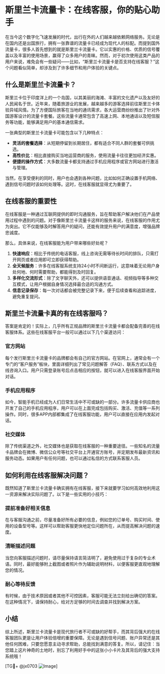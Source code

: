 # 斯里兰卡流量卡：在线客服，你的贴心助手

在当今这个数字化飞速发展的时代，出行在外的人们越来越依赖网络服务。无论是在国内还是出国旅行，拥有一张靠谱的流量卡已经成为现代人的标配。而提到国外流量卡，很多人首先想到的就是斯里兰卡流量卡。它以实惠的价格、优质的信号覆盖以及丰富的使用场景，赢得了众多用户的青睐。然而，对于初次使用这类产品的用户来说，难免会有一些疑问——比如，“斯里兰卡流量卡是否支持在线客服？”这个问题看似简单，却涉及到了许多细节和用户体验的关键点。

## 什么是斯里兰卡流量卡？

斯里兰卡位于印度洋上的一个岛国，以其美丽的海滩、丰富的文化遗产以及友好的人民闻名于世。近年来，随着旅游业的发展，越来越多的游客选择前往斯里兰卡体验异域风情。为了方便国际旅客在当地的通讯需求，各大运营商纷纷推出了针对外国游客设计的流量卡套餐。这些流量卡通常包含了高速上网、本地通话以及短信服务等功能，能够满足用户的基本通信需求。

一张典型的斯里兰卡流量卡可能包含以下几种特点：
- **灵活的套餐选择**：从短期停留到长期居住，都有适合不同人群的套餐可供挑选。
- **高性价比**：相比直接购买当地运营商的服务，使用流量卡往往更加经济实惠。
- **便捷的操作方式**：大多数流量卡都支持通过手机应用程序或官方网站进行激活与管理。

当然，在享受便利的同时，用户也会遇到各种问题，比如如何正确设置手机网络、遇到信号问题时该如何处理等。这时，在线客服就显得尤为重要了。

## 在线客服的重要性

在线客服是一种通过互联网提供的即时沟通服务，旨在帮助客户解决他们在产品使用过程中遇到的问题。对于像斯里兰卡流量卡这样的服务来说，在线客服的作用尤为突出。它不仅能够及时解答用户的疑问，还能有效提升用户的满意度，增强品牌忠诚度。

那么，具体来说，在线客服能为用户带来哪些好处呢？
1. **快速响应**：相比于传统的电话客服，线上咨询无需等待长时间的排队，只需打开网页或者应用即可立即获得帮助。
2. **全天候服务**：许多在线客服系统支持24小时不间断运行，这意味着无论用户身处何地、何时需要帮助，都能得到及时回复。
3. **多样化交流形式**：除了文字聊天外，还可以提供语音通话、视频指导等多种交互模式，让用户根据自身情况选择最合适的沟通方式。
4. **信息记录保存**：每一次对话都会被完整记录下来，便于后续查看和追踪进度，避免重复提问。

## 斯里兰卡流量卡真的有在线客服吗？

答案是肯定的！实际上，几乎所有正规品牌的斯里兰卡流量卡都会配备完善的在线客服体系。这些在线客服平台一般可以通过以下几个渠道访问：

### 官方网站
每个发行斯里兰卡流量卡的品牌都会有自己的官方网站。在官网上，通常会有一个专门的“客户服务”板块，里面详细列出了常见问题解答（FAQ）、联系方式以及在线咨询入口。用户只需登录账号后点击相应的按钮，就可以进入在线客服界面开始对话。

### 手机应用程序
如今，智能手机已经成为人们日常生活中不可或缺的一部分。许多流量卡供应商也开发了自己的手机应用程序，用户可以在上面完成包括购买、激活、充值等一系列操作。同时，很多APP内部都集成了在线客服功能，用户可以直接在应用内发起对话。

### 社交媒体
除了传统渠道之外，社交媒体也是获取在线客服的一种重要途径。一些知名的流量卡品牌会在微博、微信公众号等社交平台上开通官方账号，并定期发布最新资讯和服务动态。如果用户有任何问题，也可以通过私信的方式联系客服人员。

## 如何利用在线客服解决问题？

既然知道了斯里兰卡流量卡确实拥有在线客服，接下来就要学习如何高效地利用这一资源来解决实际问题了。以下是一些实用的小技巧：

### 提前准备好相关信息
在与客服沟通之前，尽量准备好所有必要的信息，例如您的订单号、购买时间、使用的设备型号等。这样可以帮助客服更快地定位问题所在，从而提高解决问题的速度。

### 清晰描述问题
当您向客服描述问题时，请尽量保持语言简洁明了，避免使用过于复杂的专业术语。同时，最好能够附上截图或者照片作为辅助说明材料，以便客服更直观地理解您的情况。

### 耐心等待反馈
有时候，由于技术原因或者其他不可控因素，客服可能无法立刻给出确切的答案。在这种情况下，请保持耐心，给对方足够的时间去调查并找到解决方案。

## 小结

综上所述，斯里兰卡流量卡是现代旅行者不可或缺的好帮手，而其背后强大的在线客服团队更是让用户体验倍增的重要保障。无论是遇到信号问题、账户异常还是其他任何困难，只要您愿意主动寻求帮助，总能找到满意的答复。所以，请记住：当您踏上这片神奇的土地时，别忘了利用好手中的这张小小卡片及其背后的强大支持系统哦！

[TG💪+ @jx0703 ![Image](https://github.com/user-attachments/assets/dbca1d08-cadb-493c-b0ec-ad6f7a83f270)]